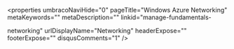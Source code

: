 <properties umbracoNaviHide="0" pageTitle="Windows Azure Networking" metaKeywords="" metaDescription="" linkid="manage-fundamentals-

networking" urlDisplayName="Networking" headerExpose="" footerExpose="" disqusComments="1" />
<div chunk="../../Shared/Chunks/windows-azure-networking.md" />